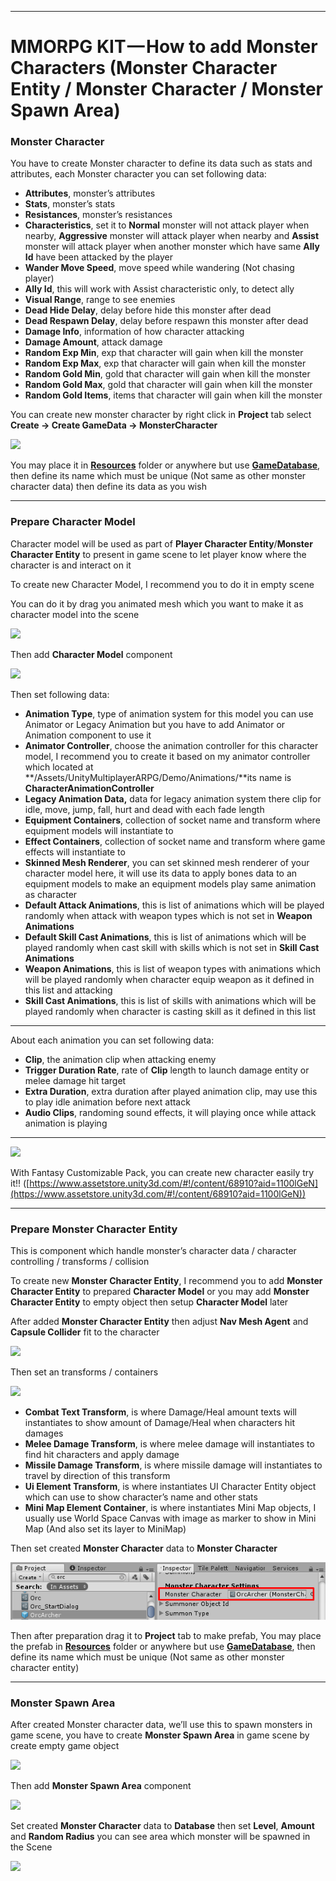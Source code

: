 * * *

MMORPG KIT — How to add Monster Characters (Monster Character Entity / Monster Character / Monster Spawn Area)
==================================================================================================================

### Monster Character

You have to create Monster character to define its data such as stats and attributes, each Monster character you can set following data:

*   **Attributes**, monster’s attributes
*   **Stats**, monster’s stats
*   **Resistances**, monster’s resistances
*   **Characteristics**, set it to **Normal** monster will not attack player when nearby, **Aggressive** monster will attack player when nearby and **Assist** monster will attack player when another monster which have same **Ally Id** have been attacked by the player
*   **Wander Move Speed**, move speed while wandering (Not chasing player)
*   **Ally Id**, this will work with Assist characteristic only, to detect ally
*   **Visual Range**, range to see enemies
*   **Dead Hide Delay**, delay before hide this monster after dead
*   **Dead Respawn Delay**, delay before respawn this monster after dead
*   **Damage Info**, information of how character attacking
*   **Damage Amount**, attack damage
*   **Random Exp Min**, exp that character will gain when kill the monster
*   **Random Exp Max**, exp that character will gain when kill the monster
*   **Random Gold Min**, gold that character will gain when kill the monster
*   **Random Gold Max**, gold that character will gain when kill the monster
*   **Random Gold Items**, items that character will gain when kill the monster

You can create new monster character by right click in **Project** tab select   
**Create -> Create GameData -> MonsterCharacter**

![](https://cdn-images-1.medium.com/max/1600/0*pGNyaTj56uFQCZvv)

You may place it in [**Resources**](https://docs.unity3d.com/Manual/LoadingResourcesatRuntime.html) folder or anywhere but use [**GameDatabase**](https://medium.com/suriyun-production/mmorpg-kit-game-database-ce081169f097), then define its name which must be unique (Not same as other monster character data) then define its data as you wish

* * *

### Prepare Character Model

Character model will be used as part of **Player Character Entity**/**Monster Character Entity** to present in game scene to let player know where the character is and interact on it

To create new Character Model, I recommend you to do it in empty scene

You can do it by drag you animated mesh which you want to make it as character model into the scene

![](https://cdn-images-1.medium.com/max/1600/0*0X6gBEW0c7ZbmSOw)

Then add **Character Model** component

![](https://cdn-images-1.medium.com/max/1600/0*3H8pIWD4reiE9wO7)

Then set following data:

*   **Animation Type**, type of animation system for this model you can use Animator or Legacy Animation but you have to add Animator or Animation component to use it
*   **Animator Controller**, choose the animation controller for this character model, I recommend you to create it based on my animator controller which located at **/Assets/UnityMultiplayerARPG/Demo/Animations/**its name is **CharacterAnimationController**
*   **Legacy Animation Data,** data for legacy animation system there clip for idle, move, jump, fall, hurt and dead with each fade length
*   **Equipment Containers**, collection of socket name and transform where equipment models will instantiate to
*   **Effect Containers**, collection of socket name and transform where game effects will instantiate to
*   **Skinned Mesh Renderer**, you can set skinned mesh renderer of your character model here, it will use its data to apply bones data to an equipment models to make an equipment models play same animation as character
*   **Default Attack Animations**, this is list of animations which will be played randomly when attack with weapon types which is not set in **Weapon Animations**
*   **Default Skill Cast Animations**, this is list of animations which will be played randomly when cast skill with skills which is not set in **Skill Cast Animations**
*   **Weapon Animations**, this is list of weapon types with animations which will be played randomly when character equip weapon as it defined in this list and attacking
*   **Skill Cast Animations**, this is list of skills with animations which will be played randomly when character is casting skill as it defined in this list

* * *

About each animation you can set following data:

*   **Clip**, the animation clip when attacking enemy
*   **Trigger Duration Rate**, rate of **Clip** length to launch damage entity or melee damage hit target
*   **Extra Duration**, extra duration after played animation clip, may use this to play idle animation before next attack
*   **Audio Clips**, randoming sound effects, it will playing once while attack animation is playing

* * *

![](https://cdn-images-1.medium.com/max/1600/0*p1VC4OlJV1eb8Gqw)

With Fantasy Customizable Pack, you can create new character easily try it!! ([https://www.assetstore.unity3d.com/#!/content/68910?aid=1100lGeN](https://www.assetstore.unity3d.com/#!/content/68910?aid=1100lGeN))

* * *

### Prepare Monster Character Entity

This is component which handle monster’s character data / character controlling / transforms / collision

To create new **Monster Character Entity**, I recommend you to add **Monster Character Entity** to prepared **Character Model** or you may add **Monster Character Entity** to empty object then setup **Character Model** later

After added **Monster Character Entity** then adjust **Nav Mesh Agent** and **Capsule Collider** fit to the character

![](https://cdn-images-1.medium.com/max/1600/0*Mlym3JeT9P1ToHwQ)

Then set an transforms / containers

![](https://cdn-images-1.medium.com/max/1600/0*26V27Sbbp5bLrZ8k)

*   **Combat Text Transform**, is where Damage/Heal amount texts will instantiates to show amount of Damage/Heal when characters hit damages
*   **Melee Damage Transform**, is where melee damage will instantiates to find hit characters and apply damage
*   **Missile Damage Transform**, is where missile damage will instantiates to travel by direction of this transform
*   **Ui Element Transform**, is where instantiates UI Character Entity object which can use to show character’s name and other stats
*   **Mini Map Element Container**, is where instantiates Mini Map objects, I usually use World Space Canvas with image as marker to show in Mini Map (And also set its layer to MiniMap)

Then set created **Monster Character** data to **Monster Character**

![](../images/new_monster_character_entity_setting.png)

Then after preparation drag it to **Project** tab to make prefab, You may place the prefab in [**Resources**](https://docs.unity3d.com/Manual/LoadingResourcesatRuntime.html)  folder or anywhere but use [**GameDatabase**](https://medium.com/suriyun-production/mmorpg-kit-game-database-ce081169f097), then define its name which must be unique (Not same as other monster character entity)

* * *

### **Monster Spawn Area**

After created Monster character data, we’ll use this to spawn monsters in game scene, you have to create **Monster Spawn Area** in game scene by create empty game object

![](https://cdn-images-1.medium.com/max/1600/0*AnEtOam16Avsb_ey)

Then add **Monster Spawn Area** component

![](https://cdn-images-1.medium.com/max/1600/0*AmEuRolUdj6WS8yw)

Set created **Monster Character** data to **Database** then set **Level**, **Amount** and **Random Radius** you can see area which monster will be spawned in the Scene

![](https://cdn-images-1.medium.com/max/1600/0*uYLjZyGji7DHaps6)